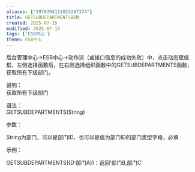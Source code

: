 ```yaml
---
aliases: ["1970704111823207374"]
title: GETSUBDEPARTMENTS函数
created: 2025-07-15
modified: 2025-07-15
tags: ['ESB中心']
theme: ESB中心
---
```


后台管理中心->ESB中心->动作流（或接口信息的成功失败）中，点击动态赋值框，左侧选择函数后，在右侧选择组织函数中的GETSUBDEPARTMENTS函数，获取所有下级部门。

说明：  
获取所有下级部门

语法：  
GETSUBDEPARTMENTS(String)

参数：

String为部门，可以是部门ID，也可以是值为部门ID的部门类型字段，必填

示例：

GETSUBDEPARTMENTS({D:部门A})；返回'部门B,部门C'